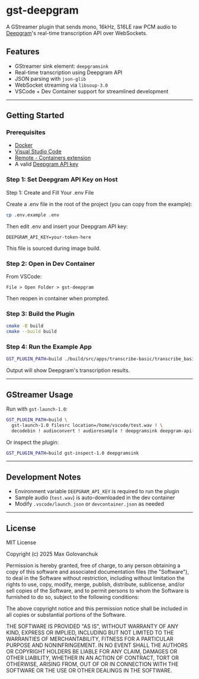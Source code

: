 # gst-deepgram

A GStreamer plugin that sends mono, 16kHz, S16LE raw PCM audio to [Deepgram](https://deepgram.com)'s real-time transcription API over WebSockets.

## Features

* GStreamer sink element: `deepgramsink`
* Real-time transcription using Deepgram API
* JSON parsing with `json-glib`
* WebSocket streaming via `libsoup-3.0`
* VSCode + Dev Container support for streamlined development

---

## Getting Started

### Prerequisites

* [Docker](https://www.docker.com/)
* [Visual Studio Code](https://code.visualstudio.com/)
* [Remote - Containers extension](https://marketplace.visualstudio.com/items?itemName=ms-vscode-remote.remote-containers)
* A valid [Deepgram API key](https://console.deepgram.com/signup)

### Step 1: Set Deepgram API Key on Host

Step 1: Create and Fill Your .env File

Create a .env file in the root of the project (you can copy from the example):

```bash
cp .env.example .env
```

Then edit .env and insert your Deepgram API key:

```
DEEPGRAM_API_KEY=your-token-here
```

This file is sourced during image build.

### Step 2: Open in Dev Container

From VSCode:

```text
File > Open Folder > gst-deepgram
```

Then reopen in container when prompted.

### Step 3: Build the Plugin

```bash
cmake -B build
cmake --build build
```

### Step 4: Run the Example App

```bash
GST_PLUGIN_PATH=build ./build/src/apps/transcribe-basic/transcribe_basic /home/vscode/test.wav
```

Output will show Deepgram's transcription results.

---

## GStreamer Usage

Run with `gst-launch-1.0`:

```bash
GST_PLUGIN_PATH=build \
  gst-launch-1.0 filesrc location=/home/vscode/test.wav ! \
  decodebin ! audioconvert ! audioresample ! deepgramsink deepgram-api-key="$DEEPGRAM_API_KEY"
```

Or inspect the plugin:

```bash
GST_PLUGIN_PATH=build gst-inspect-1.0 deepgramsink
```

---

## Development Notes

* Environment variable `DEEPGRAM_API_KEY` is required to run the plugin
* Sample audio (`test.wav`) is auto-downloaded in the dev container
* Modify `.vscode/launch.json` or `devcontainer.json` as needed

---

## License

MIT License

Copyright (c) 2025 Max Golovanchuk

Permission is hereby granted, free of charge, to any person obtaining a copy
of this software and associated documentation files (the "Software"), to deal
in the Software without restriction, including without limitation the rights
to use, copy, modify, merge, publish, distribute, sublicense, and/or sell
copies of the Software, and to permit persons to whom the Software is
furnished to do so, subject to the following conditions:

The above copyright notice and this permission notice shall be included in all
copies or substantial portions of the Software.

THE SOFTWARE IS PROVIDED "AS IS", WITHOUT WARRANTY OF ANY KIND, EXPRESS OR
IMPLIED, INCLUDING BUT NOT LIMITED TO THE WARRANTIES OF MERCHANTABILITY,
FITNESS FOR A PARTICULAR PURPOSE AND NONINFRINGEMENT. IN NO EVENT SHALL THE
AUTHORS OR COPYRIGHT HOLDERS BE LIABLE FOR ANY CLAIM, DAMAGES OR OTHER
LIABILITY, WHETHER IN AN ACTION OF CONTRACT, TORT OR OTHERWISE, ARISING FROM,
OUT OF OR IN CONNECTION WITH THE SOFTWARE OR THE USE OR OTHER DEALINGS IN THE
SOFTWARE.
